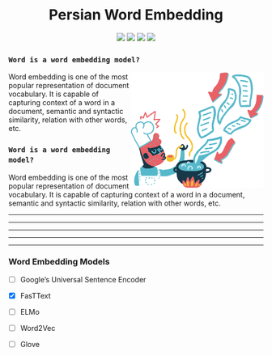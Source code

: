 <h1 align="center">Persian Word Embedding

</h1>
<p align="center">
  <img src="https://img.shields.io/github/downloads/ashalogic/Persian-Sentiment-Analyzer/total"/>
  <img src="https://img.shields.io/github/issues/ashalogic/Persian-Sentiment-Analyzer"/>
  <img src="https://img.shields.io/github/license/ashalogic/Persian-Sentiment-Analyzer"/>
  <a href="https://colab.research.google.com/github/ashalogic/Persian-Sentiment-Analyzer/blob/master/Tutorial.ipynb">
    <img src="https://colab.research.google.com/assets/colab-badge.svg"/>
  </a>
</p>

### ``Word is a word embedding model?``
<img align="right" width="261.75" height="228" src="/assets/flamenco-downloading-1.png">

Word embedding is one of the most popular representation of document vocabulary. It is capable of capturing context of a word in a document, semantic and syntactic similarity, relation with other words, etc.

### ``Word is a word embedding model?``

Word embedding is one of the most popular representation of document vocabulary. It is capable of capturing context of a word in a document, semantic and syntactic similarity, relation with other words, etc.

---
---
---
---
---


### Word Embedding Models
- [ ] Google’s Universal Sentence Encoder
- [x] FasTText
- [ ] ELMo
- [ ] Word2Vec
- [ ] Glove


